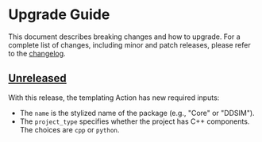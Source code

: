 # Upgrade Guide

This document describes breaking changes and how to upgrade. For a complete list of changes, including minor and patch releases, please refer to the [changelog](CHANGELOG.md).

## [Unreleased]

With this release, the templating Action has new required inputs:

- The `name` is the stylized name of the package (e.g., "Core" or "DDSIM").
- The `project_type` specifies whether the project has C++ components.
  The choices are `cpp` or `python`.

<!-- Version links -->

[unreleased]: https://github.com/munich-quantum-toolkit/templates/compare/v1.0.0...HEAD
